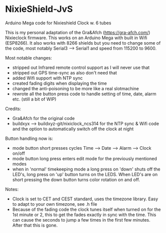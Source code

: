 # NixieShield-JvS
Arduino Mega code for Nixieshield Clock w. 6 tubes

This is my personal adaptation of the Gra&Afch (https://gra-afch.com/) Nixieclock firmware. This works on an Arduino Mega with built in Wifi (ESP8266). It also works with 8266 shields but you need to change some of the code, most notably Serial3 --> Serial1 and speed from 115200 to 9600.

Most notable changes:
- stripped out Infrared remote control support as I will never use that
- stripped out GPS time-sync as also don't need that
- added Wifi support with NTP sync
- created fading digits when displaying the time
- changed the anti-poisoning to be more like a real slotmachine
- rewrote all the button press code to handle setting of time, date, alarm etc. (still a bit of WIP)

Credits:
- Gra&Afch for the original code
- buildxyx --> buildxyz-git/nixiclock_ncs314 for the NTP sync & Wifi code and the option to automatically switch off the clock at night

Button handling now is:
- mode button short presses cycles Time --> Date --> Alarm --> Clock on/off
- mode button long press enters edit mode for the previously mentioned modes
- when in 'normal' timekeeping mode a long press on 'down' shuts off the LED's, long press on 'up' button turns on the LEDS. When LED's are on short pressing the down button turns color rotation on and off.

Notes:
- Clock is set to CET and CEST standard, uses the timezone library. Easy to adapt to your own timezone, see .h file
- Because of the fading code the clock tunes itself when turned on for the 1st minute or 2, this to get the fades exactly in sync with the time. This can cause the seconds to jump a few times in the first few minutes. After that this is gone.


